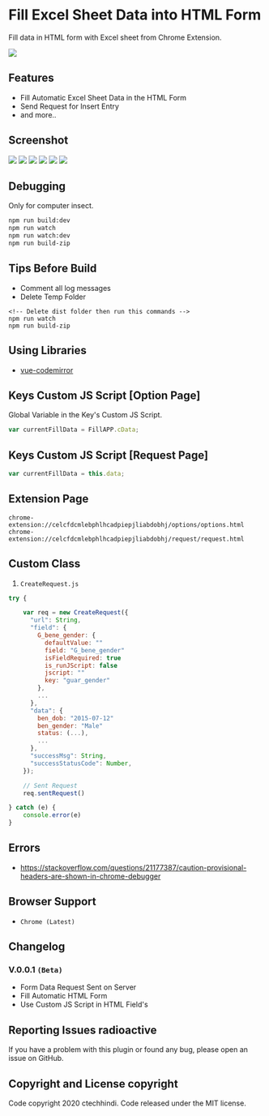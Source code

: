 # Fill Excel Sheet Data into HTML Form

Fill data in HTML form with Excel sheet from Chrome Extension.

![](src/icons/icon_192.png)

## Features

* Fill Automatic Excel Sheet Data in the HTML Form
* Send Request for Insert Entry
* and more..

## Screenshot

![](screenshot/Screenshot(139).png)
![](screenshot/Screenshot(140).png)
![](screenshot/Screenshot(141).png)
![](screenshot/Screenshot(142).png)
![](screenshot/Screenshot(143).png)
![](screenshot/Screenshot(144).png)


## Debugging

Only for computer insect.

```bash
npm run build:dev
npm run watch
npm run watch:dev
npm run build-zip
```

## Tips Before Build

- Comment all log messages
- Delete Temp Folder

```
<!-- Delete dist folder then run this commands -->
npm run watch
npm run build-zip
```

## Using Libraries

* [vue-codemirror](https://github.com/surmon-china/vue-codemirror)

## Keys Custom JS Script [Option Page]

Global Variable in the Key's Custom JS Script.

```js
var currentFillData = FillAPP.cData;
```

## Keys Custom JS Script [Request Page]

```js
var currentFillData = this.data;
```

## Extension Page

```
chrome-extension://celcfdcmlebphlhcadpiepjliabdobhj/options/options.html
chrome-extension://celcfdcmlebphlhcadpiepjliabdobhj/request/request.html
```

## Custom Class

1. `CreateRequest.js`

```js
try {

    var req = new CreateRequest({
      "url": String,
      "field": {
        G_bene_gender: {
          defaultValue: ""
          field: "G_bene_gender"
          isFieldRequired: true
          is_runJScript: false
          jscript: ""
          key: "guar_gender"
        },
        ...
      },
      "data": {
        ben_dob: "2015-07-12"
        ben_gender: "Male"
        status: (...),
        ...
      },
      "successMsg": String,
      "successStatusCode": Number,
    });

    // Sent Request
    req.sentRequest()

} catch (e) {
    console.error(e)
}
```

## Errors

* https://stackoverflow.com/questions/21177387/caution-provisional-headers-are-shown-in-chrome-debugger

## Browser Support

- `Chrome (Latest)`


## Changelog

### V.0.0.1 `(Beta)`

* Form Data Request Sent on Server
* Fill Automatic HTML Form
* Use Custom JS Script in HTML Field's

## Reporting Issues radioactive

If you have a problem with this plugin or found any bug, please open an issue on GitHub.

## Copyright and License copyright

Code copyright 2020 ctechhindi. Code released under the MIT license.